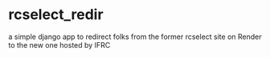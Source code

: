 # rcselect_redir

a simple django app to redirect folks from the former rcselect site on Render to the new one hosted by IFRC